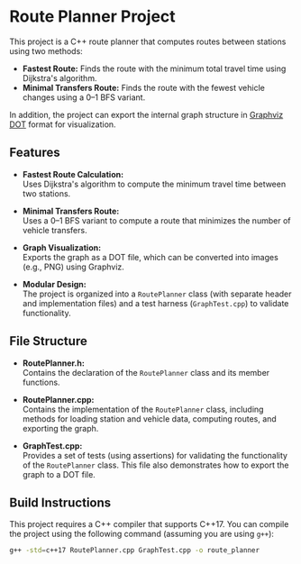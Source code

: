 # Route Planner Project

This project is a C++ route planner that computes routes between stations using two methods:
- **Fastest Route:** Finds the route with the minimum total travel time using Dijkstra's algorithm.
- **Minimal Transfers Route:** Finds the route with the fewest vehicle changes using a 0–1 BFS variant.

In addition, the project can export the internal graph structure in [Graphviz DOT](https://graphviz.org/doc/info/lang.html) format for visualization.

## Features

- **Fastest Route Calculation:**  
  Uses Dijkstra's algorithm to compute the minimum travel time between two stations.

- **Minimal Transfers Route:**  
  Uses a 0–1 BFS variant to compute a route that minimizes the number of vehicle transfers.

- **Graph Visualization:**  
  Exports the graph as a DOT file, which can be converted into images (e.g., PNG) using Graphviz.

- **Modular Design:**  
  The project is organized into a `RoutePlanner` class (with separate header and implementation files) and a test harness (`GraphTest.cpp`) to validate functionality.

## File Structure

- **RoutePlanner.h:**  
  Contains the declaration of the `RoutePlanner` class and its member functions.

- **RoutePlanner.cpp:**  
  Contains the implementation of the `RoutePlanner` class, including methods for loading station and vehicle data, computing routes, and exporting the graph.

- **GraphTest.cpp:**  
  Provides a set of tests (using assertions) for validating the functionality of the `RoutePlanner` class. This file also demonstrates how to export the graph to a DOT file.

## Build Instructions

This project requires a C++ compiler that supports C++17. You can compile the project using the following command (assuming you are using `g++`):

```bash
g++ -std=c++17 RoutePlanner.cpp GraphTest.cpp -o route_planner
